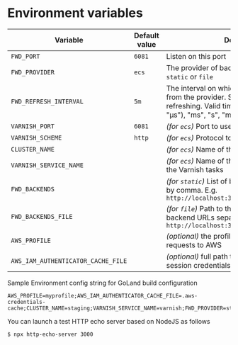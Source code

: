 # Environment variables

| Variable | Default value | Description |
|---|---|---|
| `FWD_PORT`                  | `6081` | Listen on this port |
| `FWD_PROVIDER`              | `ecs`  | The provider of backend URLs. Can be `ecs`, `static` or `file` |
| `FWD_REFRESH_INTERVAL`      | `5m`   | The interval on which to refresh the backends from the provider. Set to "0" to disable refreshing. Valid time units are "ns", "us" (or "µs"), "ms", "s", "m", "h". [See more here](https://golang.org/pkg/time/#ParseDuration) |
| `VARNISH_PORT`              | `6081` | *(for `ecs`)* Port to use for backends |
| `VARNISH_SCHEME`            | `http` | *(for `ecs`)* Protocol to use for backends |
| `CLUSTER_NAME`              |        | *(for `ecs`)* Name of the ECS cluster |
| `VARNISH_SERVICE_NAME`      |        | *(for `ecs`)* Name of the ECS service which has the Varnish tasks |
| `FWD_BACKENDS`              |        | *(for `static`)* List of backend URLs separated by comma. E.g. `http://localhost:3000,http://localhost:3001` |
| `FWD_BACKENDS_FILE`         |        | *(for `file`)* Path to the file that contains list of backend URLs separated by comma. E.g. `http://localhost:3000,http://localhost:3001` |
| `AWS_PROFILE`               |        | *(optional)* the profile to use when making requests to AWS |
| `AWS_IAM_AUTHENTICATOR_CACHE_FILE` | | *(optional)* full path to the file where AWS session credentials will be cached |


Sample Environment config string for GoLand build configuration
```shell script
AWS_PROFILE=myprofile;AWS_IAM_AUTHENTICATOR_CACHE_FILE=.aws-credentials-cache;CLUSTER_NAME=staging;VARNISH_SERVICE_NAME=varnish;FWD_PROVIDER=static;FWD_BACKENDS=http://localhost:3000,http://localhost:3001;VARNISH_SCHEME=https;VARNISH_PORT=6081
```

You can launch a test HTTP echo server based on NodeJS as follows
```shell script
$ npx http-echo-server 3000
```
